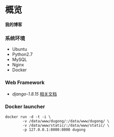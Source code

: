 # 概览
**我的博客**

### 系统环境
* Ubuntu
* Python2.7
* MySQL
* Nginx
* Docker

### Web Framework
* *django-1.8.15* [相关文档](https://docs.djangoproject.com/en/1.8/)

### Docker launcher
```
docker run -d -t -i \
        -v /data/www/dugong/:/data/www/dugong/ \
        -v /data/www/static/:/data/www/static/ \
        -p 127.0.0.1:8000:8000 dugong
```

